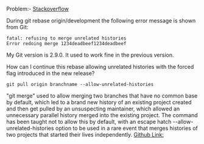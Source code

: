 Problem:- [Stackoverflow](https://stackoverflow.com/questions/37937984/git-refusing-to-merge-unrelated-histories-on-rebase)

During git rebase origin/development the following error message is shown from Git:

```
fatal: refusing to merge unrelated histories
Error redoing merge 1234deadbeef1234deadbeef
```
My Git version is 2.9.0. It used to work fine in the previous version.

How can I continue this rebase allowing unrelated histories with the forced flag introduced in the new release?


```
git pull origin branchname --allow-unrelated-histories

```

"git merge" used to allow merging two branches that have no common base by default, which led to a brand new history of an existing project created and then get pulled by an unsuspecting maintainer, which allowed an unnecessary parallel history merged into the existing project. The command has been taught not to allow this by default, with an escape hatch --allow-unrelated-histories option to be used in a rare event that merges histories of two projects that started their lives independently.
[Github Link:](https://github.com/git/git/blob/master/Documentation/RelNotes/2.9.0.txt#L58-L68)
